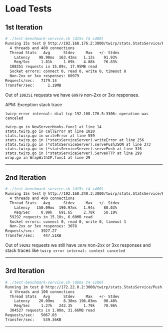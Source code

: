 # Load Tests

## 1st Iteration

```sh
# ./test-benchmark-service.sh (d15s t4 c400)
Running 15s test @ http://192.168.176.2:3000/twirp/stats.StatsService/Push
  4 threads and 400 connections
  Thread Stats   Avg      Stdev     Max   +/- Stdev
    Latency    98.90ms  163.43ms   1.13s    91.93%
    Req/Sec     1.81k     1.09k    4.88k    76.83%
  108351 requests in 15.09s, 17.95MB read
  Socket errors: connect 0, read 0, write 0, timeout 8
  Non-2xx or 3xx responses: 60979
Requests/sec:   7179.14
Transfer/sec:      1.19MB
```

Out of `108351` requests we have `60979` non-2xx or 3xx responses.

APM: Exception stack trace
```
twirp error internal: dial tcp 192.168.176.5:3306: operation was canceled

twirp.go in NewServerHooks.func1 at line 14
stats.twirp.go in callError at line 1020
stats.twirp.go in writeError at line 559
stats.twirp.go in (*statsServiceServer).writeError at line 256
stats.twirp.go in (*statsServiceServer).servePushJSON at line 373
stats.twirp.go in (*statsServiceServer).servePush at line 316
stats.twirp.go in (*statsServiceServer).ServeHTTP at line 299
wrap.go in WrapWithIP.func1 at line 29
```

---

## 2nd Iteration

```sh
# ./test-benchmark-service.sh (d15s t4 c400)
Running 15s test @ http://192.168.240.3:3000/twirp/stats.StatsService/Push
  4 threads and 400 connections
  Thread Stats   Avg      Stdev     Max   +/- Stdev
    Latency   150.09ms  190.97ms   1.94s    88.03%
    Req/Sec     0.99k   691.65     2.78k    58.19%
  59292 requests in 15.10s, 6.60MB read
  Socket errors: connect 0, read 0, write 0, timeout 1
  Non-2xx or 3xx responses: 3078
Requests/sec:   3927.27
Transfer/sec:    447.51KB
```

Out of `59292` requests we still have `3078` non-2xx or 3xx responses and stack traces like `twirp error internal: context canceled`

---

## 3rd Iteration

```sh
# ./test-benchmark-service.sh (d60s t4 c100)
Running 1m test @ http://172.22.0.2:3000/twirp/stats.StatsService/Push
  4 threads and 100 connections
  Thread Stats   Avg      Stdev     Max   +/- Stdev
    Latency    20.09ms    8.38ms 196.03ms   90.40%
    Req/Sec     1.27k   242.35     1.79k    70.96%
  304527 requests in 1.00m, 31.66MB read
Requests/sec:   5067.03
Transfer/sec:    539.36KB
```

---

